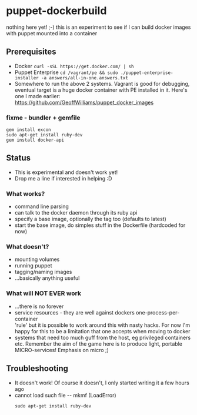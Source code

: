 # puppet-dockerbuild
nothing here yet! ;-)  this is an experiment to see if I can build docker images with puppet mounted into a container

## Prerequisites
* Docker `curl -sSL https://get.docker.com/ | sh`
* Puppet Enterprise `cd /vagrant/pe && sudo ./puppet-enterprise-installer -a answers/all-in-one.answers.txt`
* Somewhere to run the above 2 systems.  Vagrant is good for debugging, eventual target is a huge docker container with PE installed in it.  Here's one I made earlier:  https://github.com/GeoffWilliams/puppet_docker_images

### fixme - bundler + gemfile
```shell
gem install excon
sudo apt-get install ruby-dev
gem install docker-api
```

## Status
* This is experimental and doesn't work yet!
* Drop me a line if interested in helping :D

### What works?
* command line parsing
* can talk to the docker daemon through its ruby api
* specify a base image, optionally the tag too (defaults to latest)
* start the base image, do simples stuff in the Dockerfile (hardcoded for now)

### What doesn't?
* mounting volumes
* running puppet
* tagging/naming images
* ...basically anything useful

### What will NOT EVER work
* ...there is no forever
* service resources - they are well against dockers one-process-per-container \
  'rule' but it is possible to work around this with nasty hacks.  For now I'm
  happy for this to be a limitation that one accepts when moving to docker
* systems that need too much guff from the host, eg privileged containers etc.
  Remember the aim of the game here is to produce light, portable 
  MICRO-services!  Emphasis on micro ;)


## Troubleshooting
* It doesn't work!
  Of course it doesn't, I only started writing it a few hours ago
* cannot load such file -- mkmf (LoadError)
  ```shell
  sudo apt-get install ruby-dev
  ```
